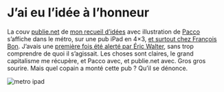 # J&#8217;ai eu l&#8217;idée à l&#8217;honneur

La couv [publie.net](http://publiepapier.fr/contemporain-textes/article/crouzet-thierry-j-ai-eu-l-idee) de [mon recueil d’idées](https://tcrouzet.com/id/) avec illustration de [Pacco](http://pacco.fr/) s’affiche dans le métro, sur une pub iPad en 4×3, [et surtout chez François Bon](http://www.tierslivre.net/spip/spip.php?article3668). J’avais une [première fois été alerté par Éric Walter](https://twitter.com/EricWaltR/status/380415440566358016), sans trop comprendre de quoi il s’agissait. Les choses sont claires, le grand capitalisme me récupère, et Pacco avec, et publie.net avec. Gros gros sourire. Mais quel copain a monté cette pub ? Qu’il se dénonce.<span id="more-33488"></span>

![metro ipad](https://tcrouzet.com/images_tc/2013/09/metro.jpg)